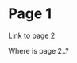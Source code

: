 # Page 1

[Link to page 2](https://github.com/jpreynat/test-sync/tree/f3e158a9cd22f9eab53bced3339851d93b3bb31c/page2.md)

Where is page 2..?
